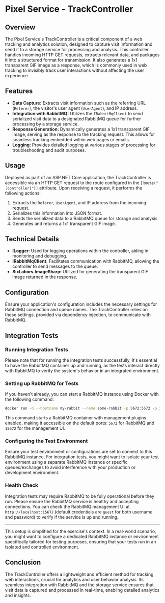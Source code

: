 # Pixel Service - TrackController

## Overview
The Pixel Service's TrackController is a critical component of a web tracking and analytics solution, designed to capture visit information and send it to a storage service for processing and analysis. This controller handles incoming HTTP GET requests, extracts relevant data, and packages it into a structured format for transmission. It also generates a 1x1 transparent GIF image as a response, which is commonly used in web tracking to invisibly track user interactions without affecting the user experience.

## Features
- **Data Capture:** Extracts visit information such as the referring URL (`Referer`), the visitor's user agent (`UserAgent`), and IP address.
- **Integration with RabbitMQ:** Utilizes the `IRabbitMqClient` to send serialized visit data to a designated RabbitMQ queue for further processing by a storage service.
- **Response Generation:** Dynamically generates a 1x1 transparent GIF image, serving as the response to the tracking request. This allows for seamless tracking embedded within web pages or emails.
- **Logging:** Provides detailed logging at various stages of processing for troubleshooting and audit purposes.

## Usage
Deployed as part of an ASP.NET Core application, the TrackController is accessible via an HTTP GET request to the route configured in the `[Route("[controller]")]` attribute. Upon receiving a request, it performs the following actions:
1. Extracts the `Referer`, `UserAgent`, and IP address from the incoming request.
2. Serializes this information into JSON format.
3. Sends the serialized data to a RabbitMQ queue for storage and analysis.
4. Generates and returns a 1x1 transparent GIF image.

## Technical Details
- **ILogger<TrackController>:** Used for logging operations within the controller, aiding in monitoring and debugging.
- **IRabbitMqClient:** Facilitates communication with RabbitMQ, allowing the controller to send messages to the queue.
- **SixLabors.ImageSharp:** Utilized for generating the transparent GIF image returned in the response.

## Configuration
Ensure your application's configuration includes the necessary settings for RabbitMQ connection and queue names. The TrackController relies on these settings, provided via dependency injection, to communicate with RabbitMQ.

## Integration Tests

### Running Integration Tests

Please note that for running the integration tests successfully, it's essential to have the RabbitMQ container up and running, as the tests interact directly with RabbitMQ to verify the system's behavior in an integrated environment.

### Setting up RabbitMQ for Tests

If you haven't already, you can start a RabbitMQ instance using Docker with the following command:

```bash
docker run -d --hostname my-rabbit --name some-rabbit -p 5672:5672 -p 15672:15672 rabbitmq:3-management
```

This command starts a RabbitMQ container with management plugins enabled, making it accessible on the default ports: `5672` for RabbitMQ and `15672` for the management UI.

### Configuring the Test Environment

Ensure your test environment or configurations are set to connect to this RabbitMQ instance. For integration tests, you might want to isolate your test environment using a separate RabbitMQ instance or specific queues/exchanges to avoid interference with your production or development environment.

### Health Check

Integration tests may require RabbitMQ to be fully operational before they run. Please ensure the RabbitMQ service is healthy and accepting connections. You can check the RabbitMQ management UI at `http://localhost:15672` (default credentials are `guest` for both username and password) to verify if the service is up and running.

---

This setup is simplified for the exercise's context. In a real-world scenario, you might want to configure a dedicated RabbitMQ instance or environment specifically tailored for testing purposes, ensuring that your tests run in an isolated and controlled environment.

## Conclusion
The TrackController offers a lightweight and efficient method for tracking web interactions, crucial for analytics and user behavior analysis. Its seamless integration with RabbitMQ and the storage service ensures that visit data is captured and processed in real-time, enabling detailed analytics and insights.